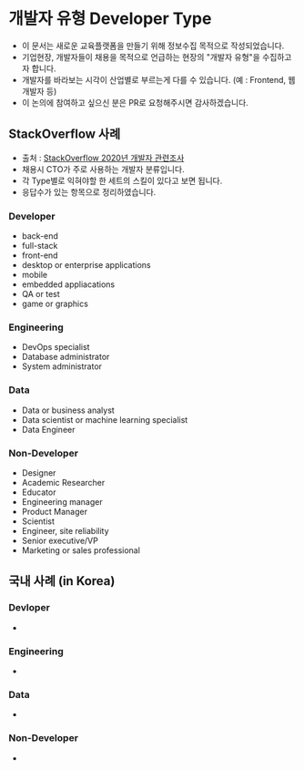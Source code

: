# 개발자 유형 Developer Type
- 이 문서는 새로운 교육플랫폼을 만들기 위해 정보수집 목적으로 작성되었습니다.
- 기업현장, 개발자들이 채용을 목적으로 언급하는 현장의 "개발자 유형"을 수집하고자 합니다.
- 개발자를 바라보는 시각이 산업별로 부르는게 다를 수 있습니다. (예 : Frontend, 웹개발자 등)
- 이 논의에 참여하고 싶으신 분은 PR로 요청해주시면 감사하겠습니다.

## StackOverflow 사례
- 출처 : [StackOverflow 2020년 개발자 관련조사](https://insights.stackoverflow.com/survey/2020)
- 채용시 CTO가 주로 사용하는 개발자 분류입니다.
- 각 Type별로 익혀야할 한 세트의 스킬이 있다고 보면 됩니다.
- 응답수가 있는 항목으로 정리하였습니다.

### Developer
- back-end
- full-stack
- front-end
- desktop or enterprise applications
- mobile
- embedded appliacations
- QA or test
- game or graphics

### Engineering
- DevOps specialist
- Database administrator
- System administrator

### Data
- Data or business analyst
- Data scientist or machine learning specialist
- Data Engineer

### Non-Developer
- Designer
- Academic Researcher
- Educator
- Engineering manager
- Product Manager
- Scientist
- Engineer, site reliability
- Senior executive/VP
- Marketing or sales professional

## 국내 사례 (in Korea)

### Devloper
- 

### Engineering
- 

### Data
- 

### Non-Developer
- 
